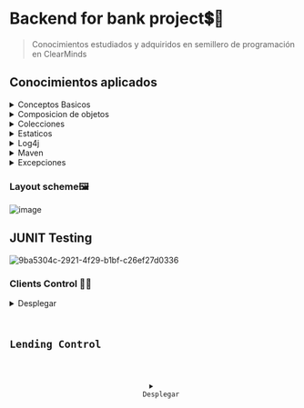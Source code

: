 # Backend for bank project💲📀 
> Conocimientos estudiados y adquiridos en semillero de programación en ClearMinds
## Conocimientos aplicados
<details>
	<summary> 
		Conceptos Basicos
	</summary>
	<a>
	<img src="https://user-images.githubusercontent.com/66846214/126988667-824247b9-1e46-4daa-90ff-64cbb9526673.png"/>
	</a>
</details>
<details>
	<summary> 
		Composicion de objetos
	</summary>
	<a>
	<img src="https://user-images.githubusercontent.com/66846214/126988788-087e7dee-ef8a-4dfc-97be-3953d8bb9733.png"/>
	</a>
</details>
<details>
	<summary> 
	Colecciones
	</summary>
	<a>
	<img src="https://user-images.githubusercontent.com/66846214/126992444-8a262609-9d0e-4e15-bee2-62b6e1e1f1bb.png"/>
	</a>
</details>
<details>
	<summary> 
	Estaticos
	</summary>
	<a>
	<img src="https://user-images.githubusercontent.com/66846214/126992590-6a3d8735-7519-43f3-8816-1a1ec732b63c.png"/>
	</a>
</details>
<details>
	<summary> 
	Log4j
	</summary>
	<a>
	<img src="https://user-images.githubusercontent.com/66846214/126992805-5cf039b5-d058-4ef5-ae64-cb0c8ba19182.png"/>
	</a>
</details>
<details>
	<summary> 
	Maven
	</summary>
	<a>
	<img src="https://user-images.githubusercontent.com/66846214/126993040-61c0a0f8-5397-4a32-98d2-ea215d04df91.png"/>
	</a>
</details>
<details>
	<summary> 
	Excepciones
	</summary>
	<a>
	<img src="https://user-images.githubusercontent.com/66846214/126993134-b2e7aa06-4be5-4778-8311-6f8e8505fe91.png"/>
	</a>
</details>


### Layout scheme🖼
![image](https://user-images.githubusercontent.com/66846214/126203596-92923612-4902-46d2-bd43-6bb1e0ee27ef.png)

## JUNIT Testing

![9ba5304c-2921-4f29-b1bf-c26ef27d0336](https://user-images.githubusercontent.com/66846214/126214671-1750fa69-a0b3-4407-ba39-68fbcc392205.png)


### Clients Control 🧏‍♂️

<details>
	<summary>
	Desplegar
	</summary>
	<code>
		
```
package com.cmc.evaluacion.fase2.servicios;

import java.io.BufferedReader;
import java.io.File;
import java.io.FileNotFoundException;
import java.io.FileReader;
import java.io.IOException;

import org.apache.logging.log4j.LogManager;
import org.apache.logging.log4j.Logger;

import com.cmc.evaluacion.fase2.commons.UncheckedException;
import com.cmc.evaluacion.fase2.entidades.Cartera;
import com.cmc.evaluacion.fase2.entidades.Cliente;


public class AdminClientes {

		private static Logger logger = LogManager.getLogger(AdminClientes.class);
		
		
		private static void armarCliente(String _dato, Cartera _cartera){
			File file = new File(_dato);
			String tempLinea;
			BufferedReader buffer = null;
			FileReader fileReader = null;
			String[] partes;
			Cliente tempCliente;
			int contadorLineas=0;
			try {
				fileReader = new FileReader(file);
				buffer = new BufferedReader(fileReader);
				tempLinea = "";
				while ((tempLinea = buffer.readLine()) != null) {
					partes=tempLinea.split(",");
					try{
						if(partes.length<3){
							logger.error("error al armar cliente en la linea");
							throw new UncheckedException("Error al armar cliente en la linea"+contadorLineas);
						}else{
							tempCliente=new Cliente(partes[0],partes[1],partes[2]);
							_cartera.agregarCliente(tempCliente);
							contadorLineas++;
						}
					
					}
					catch(UncheckedException e){
						logger.error("error al armar cliente en la linea",e);
					}
					
				}
			} catch (FileNotFoundException e) {
				logger.error("Error al leer el archivo, archovo no encontrado", e);
				throw new UncheckedException("Nose pudo leer el archivo" + _dato);
			} catch (IOException i) {
				logger.error("Error al leer el archivo, archovo no encontrado", i);
				throw new UncheckedException("Nose pudo leer el archivo" + _dato);
			} finally {
				try {
					if (buffer != null) {
						buffer.close();
						logger.info("El buffer ha sido cerrado");
					}

				} catch (IOException e) {
					logger.error("Error al cerrar el archivo", e);
				}
				try {
					if (fileReader != null) {
						fileReader.close();
						logger.info("El buffer ha sido cerrado");
					}

				} catch (IOException e) {
					logger.error("Error al cerrar el archivo", e);
				}

			}
		}
		
		
		//String cedula,String nombre, String apellido
		public static Cartera armarCartera(String _rutaArchivo) throws UncheckedException {
			
			 Cartera cartera1=new Cartera();
			 AdminClientes.armarCliente(_rutaArchivo,cartera1);
			 return cartera1;
		}
		
	}
`````
	</code>
</details>


## Lending Control
	
<a align="center">
	<details>
	<summary>
	Desplegar
	</summary>
	<code>

```
import java.io.BufferedReader;
import java.io.File;
import java.io.FileNotFoundException;
import java.io.FileReader;
import java.io.IOException;
import java.text.ParseException;
import java.util.Date;

import org.apache.logging.log4j.LogManager;
import org.apache.logging.log4j.Logger;

import com.cmc.commons.util.DateUtil;
import com.cmc.evaluacion.fase2.commons.UncheckedException;
import com.cmc.evaluacion.fase2.entidades.Cartera;
import com.cmc.evaluacion.fase2.entidades.Cliente;
import com.cmc.evaluacion.fase2.entidades.Prestamo;

public class AdminPrestamos {

	private  Logger logger = LogManager.getLogger(AdminPrestamos.class);
	
	public static void armarPrestamo(String[] _partes,Cliente _cliente){
		Prestamo tempPrestamo;
		String tipoPrestamo=null;
		char tempChar;
		String fecha=null;
		Date dateTemp=null;
		
		tempChar=_partes[1].charAt(0); //Instanciamos una variable con la primera letra del tipo de prestamo
		tipoPrestamo=Character.toString(tempChar);// Cast to string
		
			tempPrestamo=new Prestamo(_partes[1],_partes[0]);
			fecha=_partes[2];
			try {
				dateTemp=DateUtil.convertir(fecha);
			} catch (ParseException e) {
				// TODO Auto-generated catch block
				e.printStackTrace();
			}
			tempPrestamo.setFecha(dateTemp);
			tempPrestamo.setMonto(Double.parseDouble(_partes[3]));
			if(tipoPrestamo.equals("H")){
				
			}else if(tipoPrestamo.equals("Q")){
				tempPrestamo.setTipo("Q");
			}else if(tipoPrestamo.equals("H")){
				tempPrestamo.setTipo("H");
			}else if(tipoPrestamo.equals("O")){
				tempPrestamo.setTipo("O");
			}
			
			_cliente.agregarPrestamo(tempPrestamo);;
		
		
	}	
	
	public void colocarPrestamos(String _rutaArchivo, Cartera _cartera){
		 
		File file = new File(_rutaArchivo);
		String tempLinea;
		BufferedReader buffer = null;
		FileReader fileReader = null;
		String[] partes;
		Cliente clienteTemp=null;
		int contadorLineas=0;
		try {
			fileReader = new FileReader(file);
			buffer = new BufferedReader(fileReader);
			tempLinea = "";
			while ((tempLinea = buffer.readLine()) != null) {
				partes=tempLinea.split("-");
				try{
					if(partes.length<4){
						logger.error("error al armar prestamo del cliente en la linea");
						throw new UncheckedException("Error al armar cliente en la linea"+contadorLineas);
					}else{
						clienteTemp=_cartera.buscarCliente(partes[0]);
						if(clienteTemp!=null){ //BUSCAMOS AL CLIENTE Y SE EJECUTA SOLO SI EXISTE EN LA CARTERA
							armarPrestamo(partes,clienteTemp);
						}
					}
					
				}
				catch(UncheckedException e){
					logger.error("error al armar cliente en la linea",e);
				}
				contadorLineas++;
			}
		} catch (FileNotFoundException e) {
			logger.error("Error al leer el archivo, archovo no encontrado", e);
			throw new UncheckedException("Nose pudo leer el archivo" + _rutaArchivo);
		} catch (IOException i) {
			logger.error("Error al leer el archivo, archovo no encontrado", i);
			throw new UncheckedException("Nose pudo leer el archivo" + _rutaArchivo);
		} finally {
			try {
				if (buffer != null) {
					buffer.close();
					logger.info("El buffer ha sido cerrado");
				}

			} catch (IOException e) {
				logger.error("Error al cerrar el archivo", e);
			}
			try {
				if (fileReader != null) {
					fileReader.close();
					logger.info("El buffer ha sido cerrado");
				}

			} catch (IOException e) {
				logger.error("Error al cerrar el archivo", e);
			}

		}
	}
	}


``
</code>
	</a>




